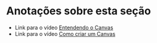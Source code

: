 # Anotações sobre esta seção

- Link para o vídeo [Entendendo o Canvas](https://www.youtube.com/watch?v=mSJARw1iCHA&t=117s)
- Link para o vídeo [Como criar um Canvas](https://www.youtube.com/watch?v=9gDLpPDxtz4)
